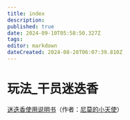 ```yaml
---
title: index
description: 
published: true
date: 2024-09-10T05:58:50.327Z
tags: 
editor: markdown
dateCreated: 2024-08-28T06:07:39.810Z
---
```


# 玩法_干员迷迭香

[迷迭香使用说明书](/迷迭香使用说明书)（作者：[尼莫的小天使](https://space.bilibili.com/352018612)）